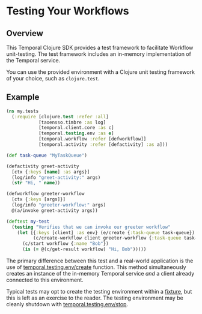 # Testing Your Workflows

## Overview

This Temporal Clojure SDK provides a test framework to facilitate Workflow unit-testing. The test framework includes an in-memory implementation of the Temporal service.

You can use the provided environment with a Clojure unit testing framework of your choice, such as `clojure.test`.

## Example

```clojure
(ns my.tests
  (:require [clojure.test :refer :all]
            [taoensso.timbre :as log]
            [temporal.client.core :as c]
            [temporal.testing.env :as e]
            [temporal.workflow :refer [defworkflow]]
            [temporal.activity :refer [defactivity] :as a]))

(def task-queue "MyTaskQueue")

(defactivity greet-activity
  [ctx {:keys [name] :as args}]
  (log/info "greet-activity:" args)
  (str "Hi, " name))

(defworkflow greeter-workflow
  [ctx {:keys [args]}]
  (log/info "greeter-workflow:" args)
  @(a/invoke greet-activity args))

(deftest my-test
  (testing "Verifies that we can invoke our greeter workflow"
    (let [{:keys [client] :as env} (e/create {:task-queue task-queue})
          (c/create-workflow client greeter-workflow {:task-queue task-queue})]
      (c/start workflow {:name "Bob"})
      (is (= @(c/get-result workflow) "Hi, Bob")))))
```

The primary difference between this test and a real-world application is the use of [temporal.testing.env/create](https://cljdoc.org/d/io.github.manetu/temporal-sdk/CURRENT/api/temporal.testing.env#create) function.  This method simultaneously creates an instance of the in-memory Temporal service *and* a client already connected to this environment.

Typical tests may opt to create the testing environment within a [fixture](https://clojuredocs.org/clojure.test/use-fixtures), but this is left as an exercise to the reader.  The testing environment may be cleanly shutdown with [temporal.testing.env/stop](https://cljdoc.org/d/io.github.manetu/temporal-sdk/CURRENT/api/temporal.testing.env#stop).